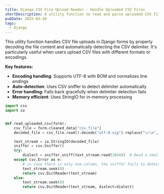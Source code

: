 ```yaml
---
title: Django CSV File Upload Reader - Handle Uploaded CSV Files
shortDescription: A utility function to read and parse uploaded CSV files in Django forms with automatic delimiter detection
pubDate: 2025-03-20
tags:
  - Django
---
```


This utility function handles CSV file uploads in Django forms by properly decoding the file content and automatically detecting the CSV delimiter. It's particularly useful when users upload CSV files with different formats or encodings.

**Key features:**
- **Encoding handling**: Supports UTF-8 with BOM and normalizes line endings
- **Auto-detection**: Uses CSV sniffer to detect delimiter automatically
- **Error handling**: Falls back gracefully when delimiter detection fails
- **Memory efficient**: Uses StringIO for in-memory processing

```python
import csv
import io


def read_uploaded_csv(form):
    csv_file = form.cleaned_data["csv_file"]
    decoded_file = csv_file.read().decode("utf-8-sig").replace("\r\n", "\n").replace("\r", "\n")

    text_stream = io.StringIO(decoded_file)
    sniffer = csv.Sniffer()
    try:
        dialect = sniffer.sniff(text_stream.read(1024))  # Read a small chunk to detect delimiter
    except csv.Error as e:
        # in case there is only one column, the sniffer fails to detect the delimiter
        text_stream.seek(0)
        return csv.DictReader(text_stream)
    else:
        text_stream.seek(0)
        return csv.DictReader(text_stream, dialect=dialect)
```
